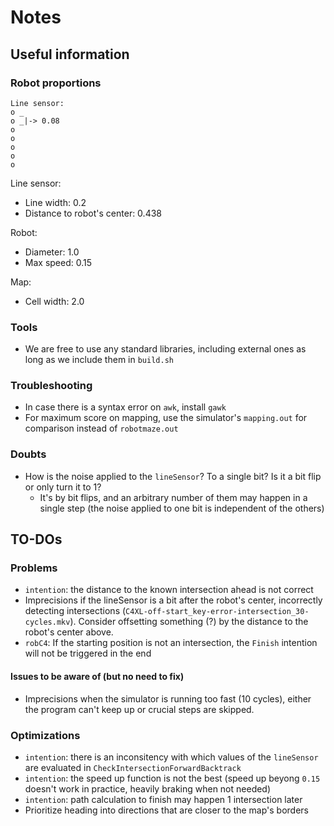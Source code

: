 # Notes

## Useful information

### Robot proportions

```
Line sensor:
o _
o _|-> 0.08
o
o
o
o
o
```

Line sensor:
- Line width: 0.2
- Distance to robot's center: 0.438

Robot:
- Diameter: 1.0
- Max speed: 0.15

Map:
- Cell width: 2.0

### Tools

- We are free to use any standard libraries, including external ones as long as we include them in `build.sh`

### Troubleshooting

- In case there is a syntax error on `awk`, install `gawk`
- For maximum score on mapping, use the simulator's `mapping.out` for comparison instead of `robotmaze.out`

### Doubts

- How is the noise applied to the `lineSensor`? To a single bit? Is it a bit flip or only turn it to 1?
  - It's by bit flips, and an arbitrary number of them may happen in a single step (the noise applied to one bit is independent of the others)

## TO-DOs

### Problems

- `intention`: the distance to the known intersection ahead is not correct
- Imprecisions if the lineSensor is a bit after the robot's center, incorrectly detecting intersections (`C4XL-off-start_key-error-intersection_30-cycles.mkv`). Consider offsetting something (?) by the distance to the robot's center above.
- `robC4`: If the starting position is not an intersection, the `Finish` intention will not be triggered in the end

#### Issues to be aware of (but no need to fix)

- Imprecisions when the simulator is running too fast (10 cycles), either the program can't keep up or crucial steps are skipped.

### Optimizations

- `intention`: there is an inconsitency with which values of the `lineSensor` are evaluated in `CheckIntersectionForwardBacktrack`
- `intention`: the speed up function is not the best (speed up beyong `0.15` doesn't work in practice, heavily braking when not needed)
- `intention`: path calculation to finish may happen 1 intersection later
- Prioritize heading into directions that are closer to the map's borders
